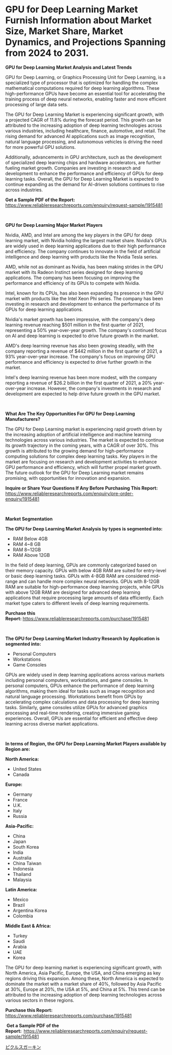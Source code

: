 <p><h1>GPU for Deep Learning Market Furnish Information about Market Size, Market Share, Market Dynamics, and Projections Spanning from 2024 to 2031.</h1></p><p><strong>GPU for Deep Learning Market Analysis and Latest Trends</strong></p>
<p><p>GPU for Deep Learning, or Graphics Processing Unit for Deep Learning, is a specialized type of processor that is optimized for handling the complex mathematical computations required for deep learning algorithms. These high-performance GPUs have become an essential tool for accelerating the training process of deep neural networks, enabling faster and more efficient processing of large data sets.</p><p>The GPU for Deep Learning Market is experiencing significant growth, with a projected CAGR of 11.8% during the forecast period. This growth can be attributed to the increasing adoption of deep learning technologies across various industries, including healthcare, finance, automotive, and retail. The rising demand for advanced AI applications such as image recognition, natural language processing, and autonomous vehicles is driving the need for more powerful GPU solutions.</p><p>Additionally, advancements in GPU architecture, such as the development of specialized deep learning chips and hardware accelerators, are further fueling market growth. Companies are investing in research and development to enhance the performance and efficiency of GPUs for deep learning tasks. Overall, the GPU for Deep Learning Market is expected to continue expanding as the demand for AI-driven solutions continues to rise across industries.</p></p>
<p><strong>Get a Sample PDF of the Report:&nbsp;</strong> <a href="https://www.reliableresearchreports.com/enquiry/request-sample/1915481">https://www.reliableresearchreports.com/enquiry/request-sample/1915481</a></p>
<p>&nbsp;</p>
<p><strong>GPU for Deep Learning Major Market Players</strong></p>
<p><p>Nvidia, AMD, and Intel are among the key players in the GPU for deep learning market, with Nvidia holding the largest market share. Nvidia's GPUs are widely used in deep learning applications due to their high performance and efficiency. The company continues to innovate in the field of artificial intelligence and deep learning with products like the Nvidia Tesla series.</p><p>AMD, while not as dominant as Nvidia, has been making strides in the GPU market with its Radeon Instinct series designed for deep learning applications. The company has been focusing on improving the performance and efficiency of its GPUs to compete with Nvidia.</p><p>Intel, known for its CPUs, has also been expanding its presence in the GPU market with products like the Intel Xeon Phi series. The company has been investing in research and development to enhance the performance of its GPUs for deep learning applications.</p><p>Nvidia's market growth has been impressive, with the company's deep learning revenue reaching $501 million in the first quarter of 2021, representing a 50% year-over-year growth. The company's continued focus on AI and deep learning is expected to drive future growth in the market.</p><p>AMD's deep learning revenue has also been growing steadily, with the company reporting a revenue of $442 million in the first quarter of 2021, a 93% year-over-year increase. The company's focus on improving GPU performance and efficiency is expected to drive further growth in the market.</p><p>Intel's deep learning revenue has been more modest, with the company reporting a revenue of $26.2 billion in the first quarter of 2021, a 20% year-over-year increase. However, the company's investments in research and development are expected to help drive future growth in the GPU market.</p></p>
<p>&nbsp;</p>
<p><strong>What Are The Key Opportunities For GPU for Deep Learning Manufacturers?</strong></p>
<p><p>The GPU for Deep Learning market is experiencing rapid growth driven by the increasing adoption of artificial intelligence and machine learning technologies across various industries. The market is expected to continue its growth trajectory in the coming years, with a CAGR of over 30%. This growth is attributed to the growing demand for high-performance computing solutions for complex deep learning tasks. Key players in the market are focusing on research and development activities to enhance GPU performance and efficiency, which will further propel market growth. The future outlook for the GPU for Deep Learning market remains promising, with opportunities for innovation and expansion.</p></p>
<p><strong>Inquire or Share Your Questions If Any Before Purchasing This Report:</strong> <a href="https://www.reliableresearchreports.com/enquiry/pre-order-enquiry/1915481">https://www.reliableresearchreports.com/enquiry/pre-order-enquiry/1915481</a></p>
<p>&nbsp;</p>
<p><strong>Market Segmentation</strong></p>
<p><strong>The GPU for Deep Learning Market Analysis by types is segmented into:</strong></p>
<p><ul><li>RAM Below 4GB</li><li>RAM 4~8 GB</li><li>RAM 8~12GB</li><li>RAM Above 12GB</li></ul></p>
<p><p>In the field of deep learning, GPUs are commonly categorized based on their memory capacity. GPUs with below 4GB RAM are suited for entry-level or basic deep learning tasks. GPUs with 4-8GB RAM are considered mid-range and can handle more complex neural networks. GPUs with 8-12GB RAM are suitable for high-performance deep learning projects, while GPUs with above 12GB RAM are designed for advanced deep learning applications that require processing large amounts of data efficiently. Each market type caters to different levels of deep learning requirements.</p></p>
<p><strong>Purchase this Report:&nbsp;</strong><a href="https://www.reliableresearchreports.com/purchase/1915481">https://www.reliableresearchreports.com/purchase/1915481</a></p>
<p>&nbsp;</p>
<p><strong>The GPU for Deep Learning Market Industry Research by Application is segmented into:</strong></p>
<p><ul><li>Personal Computers</li><li>Workstations</li><li>Game Consoles</li></ul></p>
<p><p>GPUs are widely used in deep learning applications across various markets including personal computers, workstations, and game consoles. In personal computers, GPUs enhance the performance of deep learning algorithms, making them ideal for tasks such as image recognition and natural language processing. Workstations benefit from GPUs by accelerating complex calculations and data processing for deep learning tasks. Similarly, game consoles utilize GPUs for advanced graphics processing and real-time rendering, creating immersive gaming experiences. Overall, GPUs are essential for efficient and effective deep learning across diverse market applications.</p></p>
<p>&nbsp;</p>
<p><strong>In terms of Region, the GPU for Deep Learning Market Players available by Region are:</strong></p>
<p>
    <p> <strong> North America: </strong>
        <ul>
            <li>United States</li>
            <li>Canada</li>
        </ul>
        </p> 
    <p> <strong> Europe: </strong>
        <ul>
            <li>Germany</li>
            <li>France</li>
            <li>U.K.</li>
            <li>Italy</li>
            <li>Russia</li>
        </ul>
        </p> 
    <p> <strong> Asia-Pacific: </strong>
        <ul>
            <li>China</li>
            <li>Japan</li>
            <li>South Korea</li>
            <li>India</li>
            <li>Australia</li>
            <li>China Taiwan</li>
            <li>Indonesia</li>
            <li>Thailand</li>
            <li>Malaysia</li>
        </ul>
        </p> 
    <p> <strong> Latin America: </strong>
        <ul>
            <li>Mexico</li>
            <li>Brazil</li>
            <li>Argentina Korea</li>
            <li>Colombia</li>
        </ul>
        </p> 
    <p> <strong> Middle East & Africa: </strong>
        <ul>
            <li>Turkey</li>
            <li>Saudi</li>
            <li>Arabia</li>
            <li>UAE</li>
            <li>Korea</li>
        </ul>
    </p>
    </p>
<p><p>The GPU for deep learning market is experiencing significant growth, with North America, Asia Pacific, Europe, the USA, and China emerging as key regions driving this expansion. Among these, North America is expected to dominate the market with a market share of 40%, followed by Asia Pacific at 30%, Europe at 20%, the USA at 5%, and China at 5%. This trend can be attributed to the increasing adoption of deep learning technologies across various sectors in these regions.</p></p>
<p><strong>Purchase this Report: </strong><a href="https://www.reliableresearchreports.com/purchase/1915481">https://www.reliableresearchreports.com/purchase/1915481</a></p>
<p>&nbsp;<strong>Get a Sample PDF of the Report:&nbsp;&nbsp;</strong><a href="https://www.reliableresearchreports.com/enquiry/request-sample/1915481">https://www.reliableresearchreports.com/enquiry/request-sample/1915481</a></p>
<p><strong></strong></p>
<p><p><a href="https://github.com/oqxogxyvqe90775/Market-Research-Report-List-1/blob/main/975549411370.md">ピクルスガーキン</a></p></p>